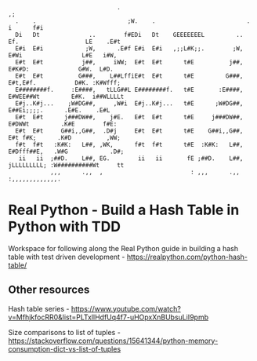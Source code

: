                                    .                                                                ,;
      .    .                          ;W.    .                          .                      i      f#i 
      Di   Dt              ..        f#EDi   Dt    GEEEEEEEL         .. Ef.                   LE    .E#t  
      E#i  E#i            ;W,      .E#f E#i  E#i   ,;;L#K;;.        ;W, E#Wi                 L#E   i#W,   
      E#t  E#t           j##,     iWW;  E#t  E#t      t#E          j##, E#K#D:              G#W.  L#D.    
      E#t  E#t          G###,    L##LffiE#t  E#t      t#E         G###, E#t,E#f.           D#K. :K#Wfff;  
      E########f.     :E####,   tLLG##L E########f.   t#E       :E####, E#WEE##Wt         E#K.  i##WLLLLt 
      E#j..K#j...    ;W#DG##,     ,W#i  E#j..K#j...   t#E      ;W#DG##, E##Ei;;;;.      .E#E.    .E#L     
      E#t  E#t      j###DW##,    j#E.   E#t  E#t      t#E     j###DW##, E#DWWt         .K#E        f#E:   
      E#t  E#t     G##i,,G##,  .D#j     E#t  E#t      t#E    G##i,,G##, E#t f#K;      .K#D          ,WW;  
      f#t  f#t   :K#K:   L##, ,WK,      f#t  f#t      t#E  :K#K:   L##, E#Dfff##E,   .W#G            .D#; 
       ii   ii  ;##D.    L##, EG.        ii   ii       fE ;##D.    L##, jLLLLLLLLL; :W##########Wt     tt 
                ,,,      .,,  ,                         : ,,,      .,,              :,,,,,,,,,,,,,.       
                                                                                                          

# Real Python - Build a Hash Table in Python with TDD

Workspace for following along the Real Python guide in building a hash table with test driven development - https://realpython.com/python-hash-table/

## Other resources

Hash table series - https://www.youtube.com/watch?v=MfhjkfocRR0&list=PLTxllHdfUq4f7-uHOpxXnBUbsuLiI9pmb

Size comparisons to list of tuples - https://stackoverflow.com/questions/15641344/python-memory-consumption-dict-vs-list-of-tuples

